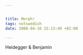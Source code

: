 ```yaml
--- 


title: Morph! 
tags: notswedish
date: 2008-04-16 15:13:49 +02:00 

---
```



Heidegger & Benjamin 